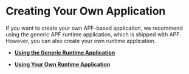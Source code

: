 <!-- loioefbc995557c94c6498c542c25d3db4b5 -->

# Creating Your Own Application

If you want to create your own APF-based application, we recommend using the generic APF runtime application, which is shipped with APF. However, you can also create your own runtime application.

-   **[Using the Generic Runtime Application](using-the-generic-runtime-application-3aa6084.md "")**  

-   **[Using Your Own Runtime Application](using-your-own-runtime-application-0d6ead1.md "")**  


